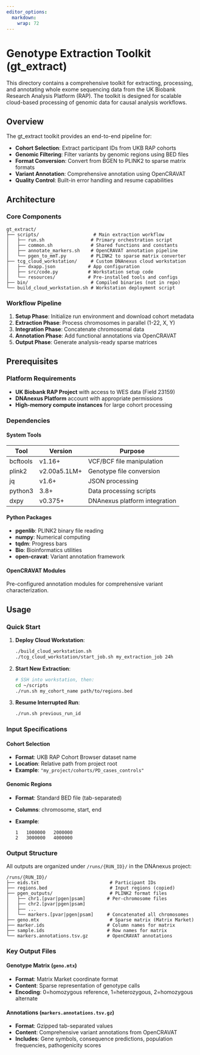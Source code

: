 ```yaml
---
editor_options: 
  markdown: 
    wrap: 72
---
```


# Genotype Extraction Toolkit (gt_extract)

This directory contains a comprehensive toolkit for extracting,
processing, and annotating whole exome sequencing data from the UK
Biobank Research Analysis Platform (RAP). The toolkit is designed for
scalable cloud-based processing of genomic data for causal analysis
workflows.

## Overview

The gt_extract toolkit provides an end-to-end pipeline for:

-   **Cohort Selection**: Extract participant IDs from UKB RAP cohorts
-   **Genomic Filtering**: Filter variants by genomic regions using BED
    files
-   **Format Conversion**: Convert from BGEN to PLINK2 to sparse matrix
    formats
-   **Variant Annotation**: Comprehensive annotation using OpenCRAVAT
-   **Quality Control**: Built-in error handling and resume capabilities

## Architecture

### Core Components

```         
gt_extract/
├── scripts/                    # Main extraction workflow
│   ├── run.sh                 # Primary orchestration script
│   ├── common.sh              # Shared functions and constants
│   ├── annotate_markers.sh    # OpenCRAVAT annotation pipeline
│   └── pgen_to_mmT.py         # PLINK2 to sparse matrix converter
├── tcg_cloud_workstation/     # Custom DNAnexus cloud workstation
│   ├── dxapp.json            # App configuration
│   ├── src/code.py           # Workstation setup code
│   └── resources/            # Pre-installed tools and configs
├── bin/                       # Compiled binaries (not in repo)
└── build_cloud_workstation.sh # Workstation deployment script
```

### Workflow Pipeline

1.  **Setup Phase**: Initialize run environment and download cohort
    metadata
2.  **Extraction Phase**: Process chromosomes in parallel (1-22, X, Y)
3.  **Integration Phase**: Concatenate chromosomal data
4.  **Annotation Phase**: Add functional annotations via OpenCRAVAT
5.  **Output Phase**: Generate analysis-ready sparse matrices

## Prerequisites

### Platform Requirements

-   **UK Biobank RAP Project** with access to WES data (Field 23159)
-   **DNAnexus Platform** account with appropriate permissions
-   **High-memory compute instances** for large cohort processing

### Dependencies

#### System Tools

| Tool     | Version      | Purpose                       |
|----------|--------------|-------------------------------|
| bcftools | v1.16+       | VCF/BCF file manipulation     |
| plink2   | v2.00a5.1LM+ | Genotype file conversion      |
| jq       | v1.6+        | JSON processing               |
| python3  | 3.8+         | Data processing scripts       |
| dxpy     | v0.375+      | DNAnexus platform integration |

#### Python Packages

-   **pgenlib**: PLINK2 binary file reading
-   **numpy**: Numerical computing
-   **tqdm**: Progress bars
-   **Bio**: Bioinformatics utilities
-   **open-cravat**: Variant annotation framework

#### OpenCRAVAT Modules

Pre-configured annotation modules for comprehensive variant
characterization.

## Usage

### Quick Start

1.  **Deploy Cloud Workstation**:

    ``` bash
    ./build_cloud_workstation.sh
    ./tcg_cloud_workstation/start_job.sh my_extraction_job 24h
    ```

2.  **Start New Extraction**:

    ``` bash
    # SSH into workstation, then:
    cd ~/scripts
    ./run.sh my_cohort_name path/to/regions.bed
    ```

3.  **Resume Interrupted Run**:

    ``` bash
    ./run.sh previous_run_id
    ```

### Input Specifications

#### Cohort Selection

-   **Format**: UKB RAP Cohort Browser dataset name
-   **Location**: Relative path from project root
-   **Example**: `"my_project/cohorts/PD_cases_controls"`

#### Genomic Regions

-   **Format**: Standard BED file (tab-separated)

-   **Columns**: chromosome, start, end

-   **Example**:

    ```         
    1   1000000   2000000
    2   3000000   4000000
    ```

### Output Structure

All outputs are organized under `/runs/{RUN_ID}/` in the DNAnexus
project:

```         
/runs/{RUN_ID}/
├── eids.txt                          # Participant IDs
├── regions.bed                       # Input regions (copied)
├── pgen_outputs/                     # PLINK2 format files
│   ├── chr1.[pvar|pgen|psam]        # Per-chromosome files
│   ├── chr2.[pvar|pgen|psam]        
│   ├── ...
│   └── markers.[pvar|pgen|psam]     # Concatenated all chromosomes
├── geno.mtx                          # Sparse matrix (Matrix Market)
├── marker.ids                       # Column names for matrix
├── sample.ids                       # Row names for matrix
└── markers.annotations.tsv.gz       # OpenCRAVAT annotations
```

### Key Output Files

#### Genotype Matrix (`geno.mtx`)

-   **Format**: Matrix Market coordinate format
-   **Content**: Sparse representation of genotype calls
-   **Encoding**: 0=homozygous reference, 1=heterozygous, 2=homozygous
    alternate

#### Annotations (`markers.annotations.tsv.gz`)

-   **Format**: Gzipped tab-separated values
-   **Content**: Comprehensive variant annotations from OpenCRAVAT
-   **Includes**: Gene symbols, consequence predictions, population
    frequencies, pathogenicity scores